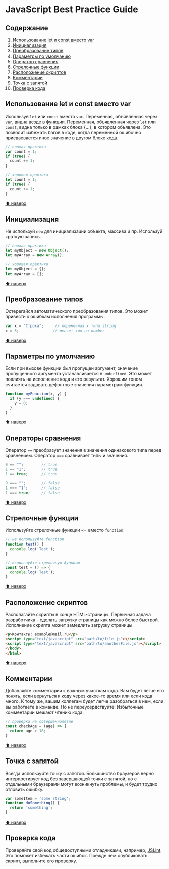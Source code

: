 # JavaScript Best Practice Guide

## Содержание

1. [Использование let и const вместо var](#Использование-let-и-const-вместо-var)
2. [Инициализация](#Инициализация)
3. [Преобразование типов](#Преобразование-типов)
4. [Параметры по умолчанию](#Параметры-по-умолчанию)
5. [Оператор сравнения](#Оператор-сравнения)
6. [Стрелочные функции](#Стрелочные-функции)
7. [Расположение скриптов](#Расположение-скриптов)
8. [Комментарии](#Комментарии)
9. [Точка с запятой](#Точка-с-запятой)
10. [Проверка кода](#Проверка-кода)

## Использование let и const вместо var

Используй `let` или `const` вместо `var`. Переменная, объявленная через `var`, видна везде в функции. Переменная, объявленная через `let` или `const`, видна только в рамках блока {...}, в котором объявлена. Это позволит избежать багов в коде, когда переменной ошибочно присваевается иное значение в другом блоке кода.

```js
// плохая практика
var count = 1;
if (true) {
  count += 1;
}

// хорошая практика
let count = 1;
if (true) {
  count += 1;
}
```
[⬆ наверх](#Содержание)

## Инициализация

Не используй `new` для инициализации объекта, массива и пр. Используй краткую запись.

``` js
// плохая практика
let myObject = new Object();
let myArray = new Array();

// хорошая практика
let myObject = {};
let myArray = [];
```
[⬆ наверх](#Содержание)

## Преобразование типов

Остерегайся автоматического преобразования типов. Это может привести к ошибкам исполнения программы.

```js
var x = "Строка";     // переменная x типа string
x = 5;               // меняет тип на number
```
[⬆ наверх](#Содержание)

## Параметры по умолчанию

Если при вызове функции был пропущен аргумент, значение пропущенного аргумента устанавливается в `underfined`. Это может повлиять на исполнение кода и его результат. Хорошим тоном считается задавать дефолтные значения параметрам функции.

```js
function myFunction(x, y) {
  if (y === undefined) {
    y = 0;
  }
}
```
[⬆ наверх](#Содержание)

## Операторы сравнения

Оператор `==` преобразует значения в значения одинакового типа перед сравнением.
Оператор `===` сравнивает типы и значения.

```js
0 == "";        // true
1 == "1";       // true
1 == true;      // true

0 === "";       // false
1 === "1";      // false
1 === true;     // false
```
[⬆ наверх](#Содержание)

## Стрелочные функции

Используйте стрелочные функции `=>`  вместо `function`.

```js
// не используйте function
function test() {
  console.log('Test');
}

// используйте стрелочную функцию
const test = () => {
  console.log('Test');
}
```
[⬆ наверх](#Содержание)

## Расположение скриптов

Располагайте скрипты в конце HTML-страницы. Первичная задача разработчика - сделать загрузку страницы как можно более быстрой. Исполнение скрипта может замедлить загрузку страницы.

```html
<p>Контакты: example@mail.ru</p>
<script type="text/javascript" src="path/to/file.js"></script>
<script type="text/javascript" src="path/to/anotherFile.js"></script>
</body>
</html>
```
[⬆ наверх](#Содержание)

## Комментарии

Добавляйте комментарии к важным участкам кода. Вам будет легче его понять, если вернуться к коду через какое-то время или если кода много. К тому же, вашим коллегам будет легче разобраться в нем, если вы работаете в команде. Но не переусердствуйте! Избыточные комментарии мешают чтению кода.

```js
// проверка на совершеннолетие
const checkAge = (age) => {
  return age > 18;
}
```
[⬆ наверх](#Содержание)

## Точка с запятой

Всегда используйте точку с запятой. Большинство браузеров верно интерпретирует код без завершающей точки с запятой, но с отдельными браузерами могут возникнуть проблемы, и будет трудно отловить ошибку.

```js
var someItem = 'some string';
function doSomething() {
  return 'something';
}
```
[⬆ наверх](#Содержание)

## Проверка кода

Проверяйте свой код общедоступными отладчиками, например, [JSLint](https://www.jslint.com/). Это поможет избежать части ошибок. Прежде чем опубликовать скрипт, выполните его проверку.
